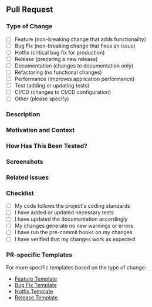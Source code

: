 ## Pull Request

### Type of Change
- [ ] Feature (non-breaking change that adds functionality)
- [ ] Bug Fix (non-breaking change that fixes an issue)
- [ ] Hotfix (critical bug fix for production)
- [ ] Release (preparing a new release)
- [ ] Documentation (changes to documentation only)
- [ ] Refactoring (no functional changes)
- [ ] Performance (improves application performance)
- [ ] Test (adding or updating tests)
- [ ] CI/CD (changes to CI/CD configuration)
- [ ] Other (please specify)

### Description
<!-- A clear and concise description of the changes -->

### Motivation and Context
<!-- Why is this change required? What problem does it solve? -->

### How Has This Been Tested?
<!-- Please describe the tests that you ran to verify your changes -->

### Screenshots
<!-- If applicable, add screenshots to show the changes -->

### Related Issues
<!-- Link to any related issues -->

### Checklist
- [ ] My code follows the project's coding standards
- [ ] I have added or updated necessary tests
- [ ] I have updated the documentation accordingly
- [ ] My changes generate no new warnings or errors
- [ ] I have run the pre-commit hooks on my changes
- [ ] I have verified that my changes work as expected

### PR-specific Templates
For more specific templates based on the type of change:
- [Feature Template](.github/PULL_REQUEST_TEMPLATE/feature.md)
- [Bug Fix Template](.github/PULL_REQUEST_TEMPLATE/bugfix.md)
- [Hotfix Template](.github/PULL_REQUEST_TEMPLATE/hotfix.md)
- [Release Template](.github/PULL_REQUEST_TEMPLATE/release.md) 